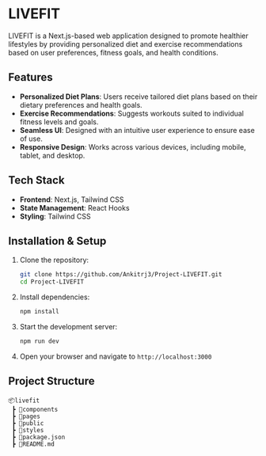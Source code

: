 # LIVEFIT

LIVEFIT is a Next.js-based web application designed to promote healthier lifestyles by providing personalized diet and exercise recommendations based on user preferences, fitness goals, and health conditions.

## Features

- **Personalized Diet Plans**: Users receive tailored diet plans based on their dietary preferences and health goals.
- **Exercise Recommendations**: Suggests workouts suited to individual fitness levels and goals.
- **Seamless UI**: Designed with an intuitive user experience to ensure ease of use.
- **Responsive Design**: Works across various devices, including mobile, tablet, and desktop.

## Tech Stack

- **Frontend**: Next.js, Tailwind CSS
- **State Management**: React Hooks
- **Styling**: Tailwind CSS

## Installation & Setup

1. Clone the repository:
   ```sh
   git clone https://github.com/Ankitrj3/Project-LIVEFIT.git
   cd Project-LIVEFIT

   ```
2. Install dependencies:
   ```sh
   npm install
   ```
3. Start the development server:
   ```sh
   npm run dev
   ```
4. Open your browser and navigate to `http://localhost:3000`

## Project Structure
```
📦livefit
 ┣ 📂components
 ┣ 📂pages
 ┣ 📂public
 ┣ 📂styles
 ┣ 📜package.json
 ┣ 📜README.md
```

